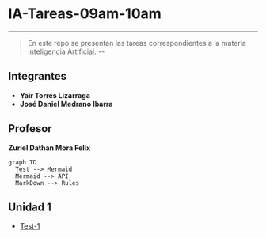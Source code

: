 # IA-Tareas-09am-10am
---
> En este repo se presentan las tareas correspondientes a la materia Inteligencia Artificial. 
--
## Integrantes
- **Yair Torres Lizarraga**
- **José Daniel Medrano Ibarra**
## Profesor
**Zuriel Dathan Mora Felix**

```mermaid
graph TD
  Test --> Mermaid
  Mermaid --> API
  MarkDown --> Rules
```
## Unidad 1

- [Test-1](U1/Tarea1/README.md)
